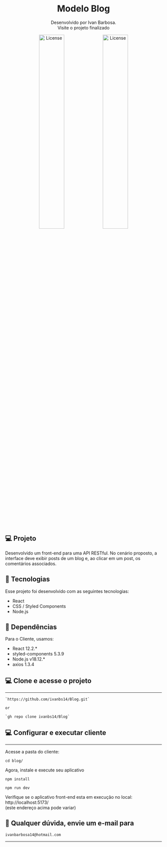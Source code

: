 <h1 align="center"> Modelo Blog </h1>

<p align="center">
Desenvolvido por Ivan Barbosa.<br>
Visite o projeto finalizado  

<div align="center">
  <img alt="License" src="./capa/Captura de Tela 2023-03-24 às 20.35.09.png" width="40%" display="flex" gap="5px" >
  <img alt="License" src="./capa/Captura de Tela 2023-03-24 às 20.35.33.png" width="40%" display="flex" gap="5px">
</div>

<br>

## 💻 Projeto

Desenvolvido um front-end para uma API RESTful. No cenário proposto, a interface deve exibir posts de um blog e, ao clicar em um post, os comentários associados.

## 🚀 Tecnologias

Esse projeto foi desenvolvido com as seguintes tecnologias:

- React
- CSS / Styled Components
- Node.js

## 🔖 Dependências

Para o Cliente, usamos:
- React 12.2.*
- styled-components 5.3.9
- Node.js v18.12.*
- axios 1.3.4


## 💻 Clone e acesse o projeto
------------
    `https://github.com/ivanbs14/Blog.git`

    or 

    `gh repo clone ivanbs14/Blog`

## 💻 Configurar e executar cliente
------------
Acesse a pasta do cliente:

`cd blog/`

Agora, instale e execute seu aplicativo

`npm install`

`npm run dev`

Verifique se o aplicativo front-end esta em execução no local: http://localhost:5173/ <br />(este endereço acima pode variar)


## :memo: Qualquer dúvida, envie um e-mail para

`ivanbarbosa14@hotmail.com`

---

